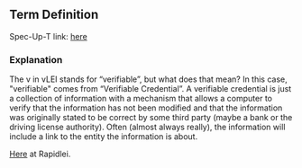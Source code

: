 ## Term Definition

Spec-Up-T link: <a href='https://weboftrust.github.io/WOT-terms/docs/glossary/verifiable-legal-entity-identifier'>here</a>

### Explanation
The v in vLEI stands for “verifiable”, but what does that mean? In this case, "verifiable" comes from “Verifiable Credential”. A verifiable credential is just a collection of information with a mechanism that allows a computer to verify that the information has not been modified and that the information was originally stated to be correct by some third party (maybe a bank or the driving license authority). Often (almost always really), the information will include a link to the entity the information is about.

[Here](https://rapidlei.com/what-is-vlei/) at Rapidlei.